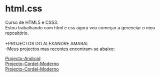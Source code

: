 # html.css
 Curso de HTML5 e CSS3.<br>
 Estou trabalhando com html e css agora vou começar a gerenciar o meu repositório.<br>
<br>
*PROJECTOS DO ALEXANDRE AMARAL <br>
       -Meus projectos mas recentes encontram-se abaixo: 
 
 <a href="https://alexandreamaral27.github.io/projecto-android/site.html">Projecto-Android</a><br>
 <a href=" https://alexandreamaral27.github.io/projeto-cordel-moderno/">Projecto-Cordel-Moderno</a><br>
 <a href="https://alexandreamaral27.github.io/projecto-social/">Projecto-Cordel-Moderno</a>
 
 
